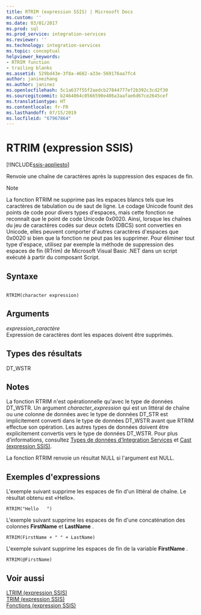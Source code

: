 ```yaml
---
title: RTRIM (expression SSIS) | Microsoft Docs
ms.custom: ''
ms.date: 03/01/2017
ms.prod: sql
ms.prod_service: integration-services
ms.reviewer: ''
ms.technology: integration-services
ms.topic: conceptual
helpviewer_keywords:
- RTRIM function
- trailing blanks
ms.assetid: 529bd43e-3f8a-4682-a33e-569176aa7fc4
author: janinezhang
ms.author: janinez
ms.openlocfilehash: 5c1a637f55f2aedcb27844777ef2b392c3cd2f30
ms.sourcegitcommit: b2464064c0566590e486a3aafae6d67ce2645cef
ms.translationtype: HT
ms.contentlocale: fr-FR
ms.lasthandoff: 07/15/2019
ms.locfileid: "67967864"
---
```

# <a name="rtrim-ssis-expression"></a>RTRIM (expression SSIS)

[!INCLUDE[ssis-appliesto](../../includes/ssis-appliesto-ssvrpluslinux-asdb-asdw-xxx.md)]


  Renvoie une chaîne de caractères après la suppression des espaces de fin.  
  
> [!NOTE]  
>  La fonction RTRIM ne supprime pas les espaces blancs tels que les caractères de tabulation ou de saut de ligne. Le codage Unicode founit des points de code pour divers types d'espaces, mais cette fonction ne reconnaît que le point de code Unicode 0x0020. Ainsi, lorsque les chaînes du jeu de caractères codés sur deux octets (DBCS) sont converties en Unicode, elles peuvent comporter d'autres caractères d'espaces que 0x0020 si bien que la fonction ne peut pas les supprimer. Pour éliminer tout type d'espace, utilisez par exemple la méthode de suppression des espaces de fin (RTrim) de Microsoft Visual Basic .NET dans un script exécuté à partir du composant Script.  
  
## <a name="syntax"></a>Syntaxe  
  
```  
  
RTRIM(character expression)  
```  
  
## <a name="arguments"></a>Arguments  
 *expression_caractère*  
 Expression de caractères dont les espaces doivent être supprimés.  
  
## <a name="result-types"></a>Types des résultats  
 DT_WSTR  
  
## <a name="remarks"></a>Notes  
 La fonction RTRIM n'est opérationnelle qu'avec le type de données DT_WSTR. Un argument *character_expression* qui est un littéral de chaîne ou une colonne de données avec le type de données DT_STR est implicitement converti dans le type de données DT_WSTR avant que RTRIM effectue son opération. Les autres types de données doivent être explicitement convertis vers le type de données DT_WSTR. Pour plus d’informations, consultez [Types de données d’Integration Services](../../integration-services/data-flow/integration-services-data-types.md) et [Cast &#40;expression SSIS&#41;](../../integration-services/expressions/cast-ssis-expression.md).  
  
 La fonction RTRIM renvoie un résultat NULL si l'argument est NULL.  
  
## <a name="expression-examples"></a>Exemples d'expressions  
 L'exemple suivant supprime les espaces de fin d'un littéral de chaîne. Le résultat obtenu est «Hello».  
  
```  
RTRIM("Hello   ")  
```  
  
 L'exemple suivant supprime les espaces de fin d'une concaténation des colonnes **FirstName** et **LastName** .  
  
```  
RTRIM(FirstName + " " + LastName)  
```  
  
 L'exemple suivant supprime les espaces de fin de la variable **FirstName** .  
  
```  
RTRIM(@FirstName)  
```  
  
## <a name="see-also"></a>Voir aussi  
 [LTRIM &#40;expression SSIS&#41;](../../integration-services/expressions/ltrim-ssis-expression.md)   
 [TRIM &#40;expression SSIS&#41;](../../integration-services/expressions/trim-ssis-expression.md)   
 [Fonctions &#40;expression SSIS&#41;](../../integration-services/expressions/functions-ssis-expression.md)  
  
  
